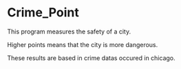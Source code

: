 # Crime_Point

This program measures the safety of a city.

Higher points means that the city is more dangerous.

These results are based in crime datas occured in chicago.
